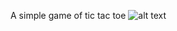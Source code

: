A simple game of tic tac toe
![alt text](https://github.com/goat64625/tictactoe/tree/main/img/1.png?raw=true)
